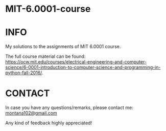 # MIT-6.0001-course

# INFO
My solutions to the assignments of MIT 6.0001 course.

The full course material can be found: https://ocw.mit.edu/courses/electrical-engineering-and-computer-science/6-0001-introduction-to-computer-science-and-programming-in-python-fall-2016/.

# CONTACT
In case you have any questions/remarks, please contact me: montana102@gmail.com

Any kind of feedback highly appreciated!
